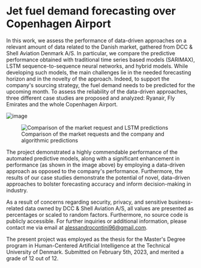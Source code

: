 # Jet fuel demand forecasting over Copenhagen Airport

In this work, we assess the performance of data-driven approaches on a relevant amount of data related to the Danish market, 
gathered from DCC \& Shell Aviation Denmark A/S. In particular, we compare the predictive performance obtained with traditional 
time series based models (SARIMAX), LSTM sequence-to-sequence neural networks, and hybrid models. While developing such models,
the main challenges lie in the needed forecasting horizon and in the novelty of the approach. Indeed, to support the company's
sourcing strategy, the fuel demand needs to be predicted for the upcoming month. To assess the reliability of the data-driven
approaches, three different case studies are proposed and analyzed: Ryanair, Fly Emirates and the whole Copenhagen Airport.

![image](https://github.com/Contedigital/Fuel_demand_forecasting/assets/48278714/b2d7d70e-3243-42b7-9a88-903e968d9012)

<figure>
  <img
  src="[https://developer.mozilla.org/static/img/favicon144.png](https://github.com/Contedigital/Fuel_demand_forecasting/assets/48278714/b2d7d70e-3243-42b7-9a88-903e968d9012)"
  title="Comparison of the market request and LSTM predictions">
  <figcaption>Comparison of the market requests and the company and algorithmic predictions</figcaption>
</figure>


The project demonstrated a highly commendable performance of the automated predictive models, along with a significant enhancement in performance (as shown in the image above) by employing a data-driven approach as opposed to the company's performance. Furthermore, the results of our case studies demonstrate the potential of novel, data-driven approaches to bolster forecasting accuracy and inform decision-making in industry.

As a result of concerns regarding security, privacy, and sensitive business-related data owned by DCC & Shell Aviation A/S, all values are presented as percentages or scaled to random factors. Furthermore, no source code is publicly accessible. For further inquiries or additional information, please contact me via email at alessandrocontini96@gmail.com.

The present project was employed as the thesis for the Master's Degree program in Human-Centered Artificial Intelligence at the Technical University of Denmark. 
Submitted on February 5th, 2023, and merited a grade of 12 out of 12.
